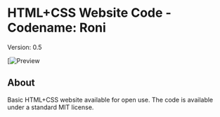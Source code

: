 # HTML+CSS Website Code - Codename: Roni
Version: 0.5

[![Preview](https://img.www-source.net/roni/roni-github-image.png)
## About
Basic HTML+CSS website available for open use. The code is available under a standard MIT license.


